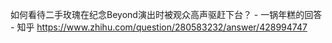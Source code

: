 如何看待二手玫瑰在纪念Beyond演出时被观众高声驱赶下台？ - 一锅年糕的回答 - 知乎
https://www.zhihu.com/question/280583232/answer/428994747
